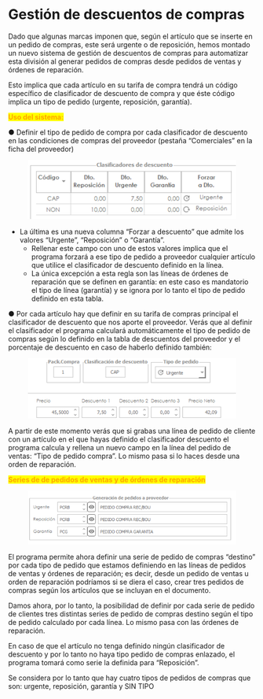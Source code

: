 # Gestión de descuentos de compras

Dado que algunas marcas imponen que, según el artículo que se inserte en un pedido de compras, este será urgente o de reposición, hemos montado un nuevo sistema de gestión de descuentos de compras para automatizar esta división al generar pedidos de compras desde pedidos de ventas y órdenes de reparación.&#x20;

Esto implica que cada artículo en su tarifa de compra tendrá un código específico de clasificador de descuento de compra y que éste código implica un tipo de pedido (urgente, reposición, garantía).&#x20;

<mark style="color:orange;">**Uso del sistema:**</mark>&#x20;

●     Definir el tipo de pedido de compra por cada clasificador de descuento en las condiciones de compras del proveedor (pestaña “Comerciales” en la ficha del proveedor)

<figure><img src="../../../.gitbook/assets/imagen (9).png" alt=""><figcaption></figcaption></figure>

* La última es una nueva columna “Forzar a descuento” que admite los valores “Urgente”, “Reposición” o “Garantía”.
  * Rellenar este campo con uno de estos valores implica que el programa forzará a ese tipo de pedido a proveedor cualquier artículo que utilice el clasificador de descuento definido en la línea.
  * La única excepción a esta regla son las líneas de órdenes de reparación que se definen en garantía: en este caso es mandatorio el tipo de línea (garantía) y se ignora por lo tanto el tipo de pedido definido en esta tabla.

●     Por cada artículo hay que definir en su tarifa de compras principal el clasificador de descuento que nos aporte el proveedor. Verás que al definir el clasificador el programa calculará automáticamente el tipo de pedido de compras según lo definido en la tabla de descuentos del proveedor y el porcentaje de descuento en caso de haberlo definido también:

<figure><img src="../../../.gitbook/assets/imagen (1) (2).png" alt=""><figcaption></figcaption></figure>

A partir de este momento verás que si grabas una línea de pedido de cliente con un artículo en el que hayas definido el clasificador descuento el programa calcula y rellena un nuevo campo en la línea del pedido de ventas: “Tipo de pedido compra”. Lo mismo pasa si lo haces desde una orden de reparación.&#x20;

<mark style="color:orange;">**Series de de pedidos de ventas y de órdenes de reparación**</mark>&#x20;

<figure><img src="../../../.gitbook/assets/imagen (1) (7).png" alt=""><figcaption></figcaption></figure>

El programa permite ahora definir una serie de pedido de compras “destino” por cada tipo de pedido que estamos definiendo en las líneas de pedidos de ventas y órdenes de reparación; es decir, desde un pedido de ventas u orden de reparación podríamos si se diera el caso, crear tres pedidos de compras según los artículos que se incluyan en el documento.

Damos ahora, por lo tanto, la posibilidad de definir por cada serie de pedido de clientes tres distintas series de pedido de compras destino según el tipo de pedido calculado por cada línea. Lo mismo pasa con las órdenes de reparación.&#x20;

En caso de que el artículo no tenga definido ningún clasificador de descuento y por lo tanto no haya tipo pedido de compras enlazado, el programa tomará como serie la definida para “Reposición”.&#x20;

Se considera por lo tanto que hay cuatro tipos de pedidos de compras que son: urgente, reposición, garantía y SIN TIPO
